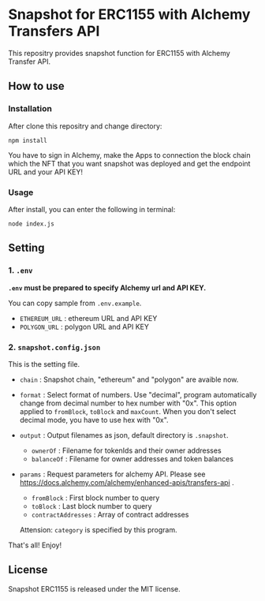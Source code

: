 # Snapshot for ERC1155 with Alchemy Transfers API

This repositry provides snapshot function for ERC1155 with Alchemy Transfer API.

## How to use

### Installation

After clone this repositry and change directory:
```
npm install
```

You have to sign in Alchemy, make the Apps to connection the block chain which the NFT that you want snapshot was deployed and get the endpoint URL and your API KEY!

### Usage

After install, you can enter the following in terminal:

```
node index.js
```

## Setting

### 1. `.env`

**`.env` must be prepared to specify Alchemy url and API KEY.**

You can copy sample from `.env.example`.

- `ETHEREUM_URL` : ethereum URL and API KEY
- `POLYGON_URL` : polygon URL and API KEY

### 2. `snapshot.config.json`
This is the setting file.

- `chain` : Snapshot chain, "ethereum" and "polygon" are avaible now.
- `format` : Select format of numbers. Use "decimal", program automatically change from decimal number to hex number with "0x". This option applied to `fromBlock`, `toBlock` and `maxCount`. When you don't select decimal mode, you have to use hex with "0x".
- `output` : Output filenames as json, default directory is `.snapshot`.
  - `ownerOf` : Filename for tokenIds and their owner addresses
  - `balanceOf` : Filename for owner addresses and token balances
- `params` : Request parameters for alchemy API. Please see https://docs.alchemy.com/alchemy/enhanced-apis/transfers-api .
  - `fromBlock` : First block number to query
  - `toBlock` : Last block number to query
  - `contractAddresses` : Array of contract addresses
 
  Attension: `category` is specified by this program.

That's all! Enjoy!

## License

Snapshot ERC1155 is released under the MIT license.
